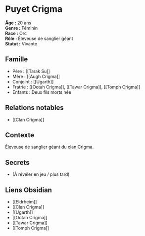 # Puyet Crigma

**Âge :** 20 ans  
**Genre :** Féminin  
**Race :** Orc  
**Rôle :** Éleveuse de sanglier géant  
**Statut :** Vivante

## Famille
- Père : [[Tarak Su]]
- Mère : [[Augh Crigma]]
- Conjoint : [[Ugarth]]
- Fratrie : [[Ootah Crigma]], [[Tawar Crigma]], [[Tomph Crigma]]
- Enfants : Deux fils morts née

## Relations notables
- [[Clan Crigma]]

## Contexte
Éleveuse de sanglier géant du clan Crigma.

## Secrets
- (À révéler en jeu / plus tard)

## Liens Obsidian
- [[Eldrheim]]
- [[Clan Crigma]]
- [[Ugarth]]
- [[Ootah Crigma]]
- [[Tawar Crigma]]
- [[Tomph Crigma]]

